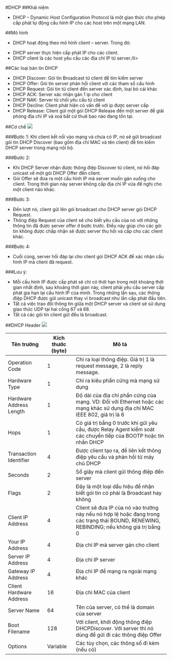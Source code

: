 #DHCP
##Khái niệm
- DHCP – Dynamic Host Configuration Protocol là một giao thức cho phép cấp phát tự động cấu hình IP cho các host trên một mạng LAN.

##Mô hình
- DHCP hoạt động theo mô hình client – server. Trong đó:
<ul>
  <li>DHCP server thực hiện cấp phát IP cho các client.</li>
  <li>DHCP client là các host yêu cầu các địa chỉ IP từ server./li>
  </ul>
  
##Các loại bản tin DHCP
- DHCP Discover: Gói tin Broadcast từ client để tìm kiếm server
- DHCP Offer: Gói tin server phản hồi client với các tham số cấu hình
- DHCP Request: Gói tin từ client đến server xác định, loại bỏ cái khác
- DHCP ACK: Server xác nhận gán 1 ip cho client
- DHCP NAK: Server từ chối yêu cầu từ client
- DHCP Decline: Client phát hiện có vấn đề với ip được server cấp
- DHCP Release: Client gửi một gói DHCP Release đến một server để giải phóng địa chỉ IP và xoá bất cứ thuê bao nào đang tồn tại.

##Cơ chế
<img src="http://i.imgur.com/qGxobnV.png">

###Bước 1:
Khi client kết nối vào mạng và chưa có IP, nó sẽ gửi broadcast gói tin DHCP Discover (bao gồm địa chỉ MAC và tên client) để tìm kiếm DHCP server trong mạng nội bộ.

###Bước 2:
- Khi DHCP Server nhận được thông điệp Discover từ client, nó hồi đáp unicast về một gói DHCP Offer đến client.
- Gói Offer sẽ đưa ra một cấu hình IP mà server muốn gán xuống cho client. Trong thời gian này server không cấp địa chỉ IP vừa đề nghị cho một client nào khác.

###Bước 3:
- Đến lượt nó, client gửi lên gói broadcast cho DHCP server gói DHCP Request.
- Thông điệp Request của client sẽ cho biết yêu cầu của nó với những thông tin đã được server offer ở bước trước. Điều này giúp cho các gói tin không được chấp nhận sẽ được server thu hồi và cấp cho các client khác.

###Bước 4:
- Cuối cùng, server hồi đáp lại cho client gói DHCP ACK để xác nhận cấu hình IP mà client đã request.

###Lưu ý:
- Mỗi cấu hình IP được cấp phát sẽ chỉ có thời hạn trong một khoảng thời gian nhất định, sau khoảng thời gian này, client phải yêu cầu server cấp phát gia hạn lại cấu hình IP của mình. Trong những lần sau, các thông điệp DHCP được gửi unicast thay vì broadcast như lần cấp phát đầu tiên.
- Tất cả việc trao đổi thông tin giữa một DHCP server và client sẽ sử dụng giao thức UDP tại hai cổng 67 và 68.
- Tất cả các gói tin client gửi đều là broadcast.

##DHCP Header
<img src="http://i.imgur.com/jcvXk5i.png">

| Tên trường | Kích thước (byte) | Mô tả |
|------------|-------------------|-------|
| Operation Code | 1 | Chỉ ra loại thông điệp. Giá trị 1 là request message, 2 là reply message. |
| Hardware Type | 1 | Chỉ ra kiêu phần cứng mà mạng sử dụng |
| Hardware Address Length | 1 |  Độ dài của địa chỉ phần cứng của mạng. VD: Đối với Ethernet hoặc các mạng khác sử dụng địa chỉ MAC IEEE 802, giá trị là 6 |
| Hops | 1 | Có giá trị bằng 0 trước khi gửi yêu cầu, được Relay Agent kiểm soát các chuyển tiếp của BOOTP hoặc tin nhắn DHCP |
| Transaction Identifier | 4 | Được client tạo ra, để liên kết thông điệp yêu cầu và phản hồi từ máy chủ DHCP |
| Seconds | 2 | Số giây mà client gửi thông điệp đến server |
| Flags | 2 | Đây là một loại dấu hiệu để nhận biết gói tin có phải là Broadcast hay không |
| Client IP Address | 4 | Client sẽ đưa IP của nó vào trường này nếu nó hợp lệ hoặc đang trong các trạng thái BOUND, RENEWING, REBINDING; nếu không giá trị bằng 0 |
| Your IP Address | 4 | Địa chỉ IP mà server gán cho client |
| Server IP Address | 4 | Địa chỉ IP server |
| Gateway IP Address | 4 | Địa chỉ IP để mạng ra ngoài mạng khác |
| Client Hardware Address | 16 | Địa chỉ MAC của client |
| Server Name | 64 | Tên của server, có thể là domain của server |
| Boot Filename | 128 | Với client, khởi động thông điệp DHCPDiscover. Với server thì nó dùng để gửi đi các thông điệp Offer |
| Options | Variable | Các tùy chọn, các thông số đi kèm (nếu có) |
